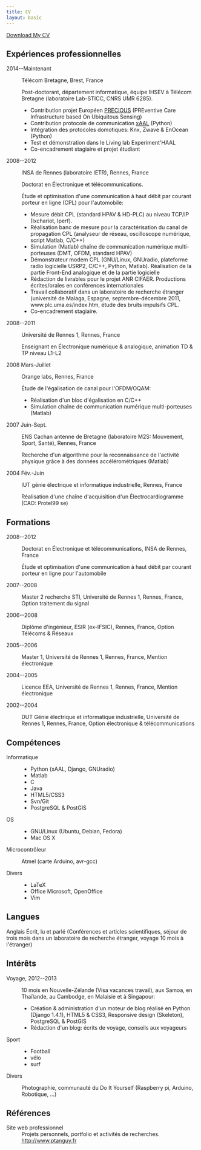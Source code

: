 ```yaml
---
title: CV 
layout: basic
---
```


<p><a href="/files/cv/cv_ptanguy.pdf" class="btn btn-warning">Download My CV</a></p>
<h2>Expériences professionnelles</h2>
<dl>
<dt>2014--Maintenant</dt>
<dd>
<p>Télécom Bretagne, Brest, France</p>
<p>Post-doctorant, département informatique, équipe IHSEV à Télécom Bretagne (laboratoire Lab-STICC, CNRS UMR 6285).</p>
<ul>
<li>Contribution projet Européen <a href="http://www.thepreciousproject.eu">PRECIOUS</a> (PREventive Care Infrastructure based On Ubiquitous Sensing)</li>
<li>Contribution protocole de communication <a href="http://recherche.telecom-bretagne.eu/xaal/">xAAL</a> (Python)</li>
<li>Intégration des protocoles domotiques: Knx, Zwave &amp; EnOcean (Python)</li>
<li>Test et démonstration dans le Living lab Experiment'HAAL</li>
<li>Co-encadrement stagiaire et projet étudiant</li>
</ul>
</dd>
<dt>2008--2012</dt>
<dd>
<p>INSA de Rennes (laboratoire IETR), Rennes, France</p>
<p>Doctorat en Électronique et télécommunications.</p>
<p>Étude et optimisation d'une communication à haut débit par courant porteur en ligne (CPL) pour l'automobile:</p>
<ul>
<li>Mesure débit CPL (standard HPAV &amp; HD-PLC) au niveau TCP/IP (Ixchariot, Iperf).</li>
<li>Réalisation banc de mesure pour la caractérisation du canal de propagation CPL (analyseur de réseau, oscilloscope numérique, script Matlab, C/C++)</li>
<li>Simulation (Matlab) chaîne de communication numérique multi-porteuses (DMT, OFDM, standard HPAV)</li>
<li>Démonstrateur modem CPL (GNU/Linux, GNUradio, plateforme radio logicielle USRP2, C/C++, Python, Matlab). Réalisation de la partie Front-End analogique et de la partie logicielle</li>
<li>Rédaction de livrables pour le projet ANR CIFAER. Productions écrites/orales en conférences internationales</li>
<li>Travail collaboratif dans un laboratoire de recherche étranger (université de Malaga, Espagne, septembre-décembre 2011, www.plc.uma.es/index.htm, étude des bruits impulsifs CPL.</li>
        <li>Co-encadrement stagiaire.</li>
        </ul>
        </dd>
        <dt>2008--2011</dt>
        <dd>
        <p>Université de Rennes 1, Rennes, France</p>
        <p>Enseignant en Électronique numérique &amp; analogique, animation TD &amp; TP niveau L1-L2  </p>
        </dd>
        <dt>2008 Mars-Juillet</dt>
        <dd>
        <p>Orange labs, Rennes, France</p>
        <p>Étude de l'égalisation de canal pour l'OFDM/OQAM:</p>
        <ul>
        <li>Réalisation d'un bloc d'égalisation en C/C++</li>
        <li>Simulation chaîne de communication numérique multi-porteuses (Matlab)</li>
        </ul>
        </dd>
        <dt>2007 Juin-Sept.</dt>
        <dd>
        <p>ENS Cachan antenne de Bretagne (laboratoire M2S: Mouvement, Sport, Santé), Rennes, France</p>
<p>Recherche d'un algorithme pour la reconnaissance de l'activité physique grâce à des données accélérométriques (Matlab)</p>
</dd>
<dt>2004 Fév.-Juin</dt>
<dd>
<p>IUT génie électrique et informatique industrielle, Rennes, France</p>
<p>Réalisation d'une chaîne d'acquisition d'un Électrocardiogramme (CAO: Protel99 se)</p>
</dd>
</dl>
<h2>Formations</h2>
<dl>
<dt>2008--2012</dt>
<dd>
<p>Doctorat en Électronique et télécommunications, INSA de Rennes, France</p>
<p>Étude et optimisation d'une communication à haut débit par courant porteur en ligne pour l'automobile</p>
</dd>
<dt>2007--2008</dt>
<dd>
<p>Master 2 recherche STI, Université de Rennes 1, Rennes, France, Option traitement du signal</p>
</dd>
<dt>2006--2008</dt>
<dd>
<p>Diplôme d'ingénieur, ESIR (ex-IFSIC), Rennes, France, Option Télécoms &amp; Réseaux</p>
</dd>
<dt>2005--2006</dt>
<dd>
<p>Master 1, Université de Rennes 1, Rennes, France, Mention électronique </p>
</dd>
<dt>2004--2005</dt>
<dd>
<p>Licence EEA, Université de Rennes 1, Rennes, France, Mention électronique </p>
</dd>
<dt>2002--2004</dt>
<dd>
<p>DUT Génie électrique et informatique industrielle, Université de Rennes 1, Rennes, France, Option électronique &amp; télécommunications</p>
</dd>
</dl>
<h2>Compétences</h2>
<dl>
<dt>Informatique</dt>
<dd>
<ul>
<li>Python (xAAL, Django, GNUradio)</li>
<li>Matlab</li>
<li>C</li>
<li>Java</li>
<li>HTML5/CSS3</li>
<li>Svn/Git</li>
<li>PostgreSQL &amp; PostGIS</li>
</ul>
</dd>
<dt>OS</dt>
<dd>
<ul>
<li>GNU/Linux (Ubuntu, Debian, Fedora)</li>
<li>Mac OS X</li>
</ul>
</dd>
<dt>Microcontrôleur</dt>
<dd>
<p>Atmel (carte Arduino, avr-gcc)</p>
</dd>
<dt>Divers</dt>
<dd>
<ul>
<li>LaTeX</li>
<li>Office Microsoft, OpenOffice</li>
<li>Vim</li>
</ul>
</dd>
</dl>
<h2>Langues</h2>
<p>Anglais Écrit, lu et parlé
(Conférences et articles scientifiques, séjour de trois mois dans un laboratoire de recherche étranger, voyage 10 mois à l'étranger)</p>
<h2>Intérêts</h2>
<dl>
<dt>Voyage, 2012--2013</dt>
<dd>
<p>10 mois en Nouvelle-Zélande (Visa vacances travail), aux Samoa, en Thaïlande, au Cambodge, en Malaisie et à Singapour:</p>
<ul>
<li>Création &amp; administration d'un moteur de blog réalisé en Python (Django 1.4.1), HTML5 &amp; CSS3, Responsive design (Skeleton), PostgreSQL &amp; PostGIS</li>
<li>Rédaction d'un blog: écrits de voyage, conseils aux voyageurs</li>
</ul>
</dd>
<dt>Sport</dt>
<dd>
<ul>
<li>Football</li>
<li>vélo</li>
<li>surf</li>
</ul>
</dd>
<dt>Divers</dt>
<dd>
<p>Photographie, communauté du Do It Yourself (Raspberry pi, Arduino, Robotique, ...)</p>
</dd>
</dl>
<h2>Références</h2>
<dl>
<dt>Site web professionnel</dt>
<dd>Projets personnels, portfolio et activités de recherches.
<a href="http://www.ptanguy.fr">http://www.ptanguy.fr</a></dd>
</dl>

